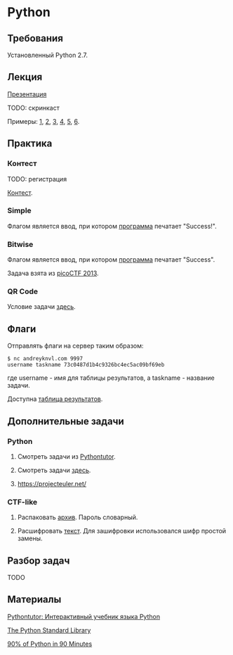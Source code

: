 Python
======

## Требования

Установленный Python 2.7.

## Лекция

[Презентация](https://github.com/xairy/mipt-ctf/blob/master/01-intro/02-python/slides.pdf)

TODO: скринкаст

Примеры:
[1](https://github.com/xairy/mipt-ctf/blob/master/01-intro/02-python/examples/examples_1.py), 
[2](https://github.com/xairy/mipt-ctf/blob/master/01-intro/02-python/examples/examples_2.py), 
[3](https://github.com/xairy/mipt-ctf/blob/master/01-intro/02-python/examples/examples_3.py), 
[4](https://github.com/xairy/mipt-ctf/blob/master/01-intro/02-python/examples/examples_4.py), 
[5](https://github.com/xairy/mipt-ctf/blob/master/01-intro/02-python/examples/examples_5.py), 
[6](https://github.com/xairy/mipt-ctf/blob/master/01-intro/02-python/examples/examples_6.py).


## Практика

### Контест

TODO: регистрация

[Контест](http://93.175.29.91:8202/cgi-bin/new-register?contest_id=300204).

### Simple

Флагом является ввод, при котором [программа](https://github.com/xairy/mipt-ctf/blob/master/01-intro/02-python/tasks/simple.py) печатает "Success!".

### Bitwise

Флагом является ввод, при котором [программа](https://github.com/xairy/mipt-ctf/blob/master/01-intro/02-python/tasks/bitwise.py) печатает "Success".

Задача взята из [picoCTF 2013](https://2013.picoctf.com).

### QR Code

Условие задачи [здесь](https://github.com/xairy/mipt-ctf/tree/master/01-intro/02-python/tasks/qrcode).

## Флаги

Отправлять флаги на сервер таким образом:
```
$ nc andreyknvl.com 9997
username taskname 73c0487d1b4c9326bc4ec5ac09bf69eb
```
где username - имя для таблицы результатов, а taskname - название задачи.

Доступна [таблица результатов](https://andreyknvl.com/mipt-ctf).


## Дополнительные задачи

### Python

1. Смотреть задачи из [Pythontutor](http://pythontutor.ru/).

2. Смотреть задачи [здесь](https://github.com/vpavlenko/web-programming/tree/gh-pages/03-python).

3. https://projecteuler.net/

### CTF-like

1. Распаковать [архив](https://github.com/xairy/mipt-ctf/blob/master/01-intro/02-python/tasks/brute.zip). Пароль словарный.

2. Расшифровать [текст](https://github.com/xairy/mipt-ctf/blob/master/01-intro/02-python/tasks/encrypted.txt). Для зашифровки использовался шифр простой замены.


## Разбор задач

TODO


## Материалы

[Pythontutor: Интерактивный учебник языка Python](http://pythontutor.ru/)

[The Python Standard Library](https://docs.python.org/2/library/index.html)

[90% of Python in 90 Minutes](http://www.slideshare.net/MattHarrison4/learn-90)

